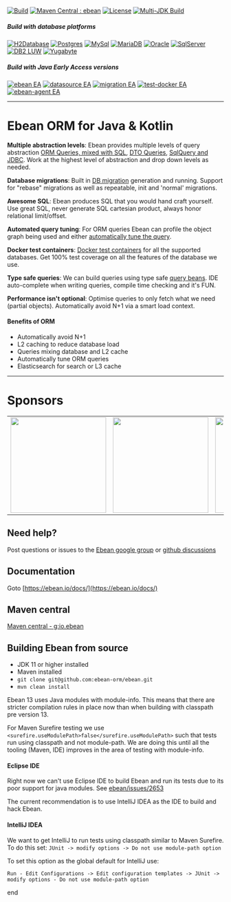 
[![Build](https://github.com/ebean-orm/ebean/actions/workflows/build.yml/badge.svg)](https://github.com/ebean-orm/ebean/actions/workflows/build.yml)
[![Maven Central : ebean](https://maven-badges.herokuapp.com/maven-central/io.ebean/ebean/badge.svg)](https://maven-badges.herokuapp.com/maven-central/io.ebean/ebean)
[![License](https://img.shields.io/badge/License-Apache%202.0-blue.svg)](https://github.com/ebean-orm/ebean/blob/master/LICENSE)
[![Multi-JDK Build](https://github.com/ebean-orm/ebean/actions/workflows/multi-jdk-build.yml/badge.svg)](https://github.com/ebean-orm/ebean/actions/workflows/multi-jdk-build.yml)

##### Build with database platforms
[![H2Database](https://github.com/ebean-orm/ebean/actions/workflows/h2database.yml/badge.svg)](https://github.com/ebean-orm/ebean/actions/workflows/h2database.yml)
[![Postgres](https://github.com/ebean-orm/ebean/actions/workflows/postgres.yml/badge.svg)](https://github.com/ebean-orm/ebean/actions/workflows/postgres.yml)
[![MySql](https://github.com/ebean-orm/ebean/actions/workflows/mysql.yml/badge.svg)](https://github.com/ebean-orm/ebean/actions/workflows/mysql.yml)
[![MariaDB](https://github.com/ebean-orm/ebean/actions/workflows/mariadb.yml/badge.svg)](https://github.com/ebean-orm/ebean/actions/workflows/mariadb.yml)
[![Oracle](https://github.com/ebean-orm/ebean/actions/workflows/oracle.yml/badge.svg)](https://github.com/ebean-orm/ebean/actions/workflows/oracle.yml)
[![SqlServer](https://github.com/ebean-orm/ebean/actions/workflows/sqlserver.yml/badge.svg)](https://github.com/ebean-orm/ebean/actions/workflows/sqlserver.yml)
[![DB2 LUW](https://github.com/ebean-orm/ebean/actions/workflows/db2luw.yml/badge.svg)](https://github.com/ebean-orm/ebean/actions/workflows/db2luw.yml)
[![Yugabyte](https://github.com/ebean-orm/ebean/actions/workflows/yugabyte.yml/badge.svg)](https://github.com/ebean-orm/ebean/actions/workflows/yugabyte.yml)

##### Build with Java Early Access versions
[![ebean EA](https://github.com/ebean-orm/ebean/actions/workflows/jdk-ea.yml/badge.svg)](https://github.com/ebean-orm/ebean/actions/workflows/jdk-ea.yml)
[![datasource EA](https://github.com/ebean-orm/ebean-datasource/actions/workflows/jdk-ea.yml/badge.svg)](https://github.com/ebean-orm/ebean-datasource/actions/workflows/jdk-ea.yml)
[![migration EA](https://github.com/ebean-orm/ebean-migration/actions/workflows/jdk-ea.yml/badge.svg)](https://github.com/ebean-orm/ebean-migration/actions/workflows/jdk-ea.yml)
[![test-docker EA](https://github.com/ebean-orm/ebean-test-docker/actions/workflows/jdk-ea.yml/badge.svg)](https://github.com/ebean-orm/ebean-test-docker/actions/workflows/jdk-ea.yml)
[![ebean-agent EA](https://github.com/ebean-orm/ebean-agent/actions/workflows/jdk-ea.yml/badge.svg)](https://github.com/ebean-orm/ebean-agent/actions/workflows/jdk-ea.yml)

----------------------

# Ebean ORM for Java & Kotlin

**Multiple abstraction levels**: Ebean provides multiple levels of query abstraction [ORM Queries, mixed with SQL](https://ebean.io/docs/intro/queries/orm-query), [DTO Queries](https://ebean.io/docs/intro/queries/dto-query), [SqlQuery and JDBC](https://ebean.io/docs/intro/queries/sql-query).
Work at the highest level of abstraction and drop down levels as needed.

**Database migrations**: Built in [DB migration](https://ebean.io/docs/db-migrations/) generation and running. Support for "rebase" migrations as well as repeatable, init and 'normal' migrations.

**Awesome SQL**: Ebean produces SQL that you would hand craft yourself. Use great SQL, never generate SQL cartesian product, always honor relational limit/offset.

**Automated query tuning**: For ORM queries Ebean can profile the object graph being used and either [automatically tune the query](https://ebean.io/docs/query/background/autotune).

**Docker test containers**: [Docker test containers](https://ebean.io/docs/testing/) for all the supported databases. Get 100% test coverage on all the features of the database we use.

**Type safe queries**: We can build queries using type safe [query beans](https://ebean.io/docs/query/query-beans). IDE auto-complete when writing queries, compile time checking and it's FUN.

**Performance isn't optional**: Optimise queries to only fetch what we need (partial objects). Automatically avoid N+1 via a smart load context.

#### Benefits of ORM

* Automatically avoid N+1
* L2 caching to reduce database load
* Queries mixing database and L2 cache
* Automatically tune ORM queries
* Elasticsearch for search or L3 cache


----------------------
# Sponsors
<table>
  <tbody>
    <tr>
      <td align="center" valign="middle">
        <a href="https://www.foconis.de/" target="_blank">
          <img width="222px" src="https://www.foconis.de/templates/yootheme/cache/foconis_logo_322-709da1de.png">
        </a>
      </td>
      <td align="center" valign="middle">
        <a href="https://www.payintech.com/" target="_blank">
          <img width="222px" src="https://ebean.io/images/sponsor_PayinTech-logo-noir.png">
        </a>
      </td>
      <td align="center" valign="middle">
        <a href="https://www.premium-minds.com" target="_blank">
          <img width="222px" src="https://ebean.io/images/logo-med-principal.png">
        </a>
      </td>
      <td align="center" valign="middle">
        <a href="https://timerbee.de" target="_blank">
          <img width="222px" src="https://ebean.io/images/logo-timerbee.png">
        </a>
      </td>
    </tr>
  </tbody>
</table>

## Need help?
Post questions or issues to the [Ebean google group](https://groups.google.com/forum/#!forum/ebean)
or [github discussions](https://github.com/ebean-orm/ebean/discussions)

## Documentation
Goto [https://ebean.io/docs/](https://ebean.io/docs/)

## Maven central
[Maven central - g:io.ebean](http://search.maven.org/#search%7Cgav%7C1%7Cg%3A%22io.ebean%22%20)

## Building Ebean from source

- JDK 11 or higher installed
- Maven installed
- `git clone git@github.com:ebean-orm/ebean.git`
- `mvn clean install`

Ebean 13 uses Java modules with module-info. This means that there are stricter compilation
rules in place now than when building with classpath pre version 13.

For Maven Surefire testing we use `<surefire.useModulePath>false</surefire.useModulePath>` such
that tests run using classpath and not module-path. We are doing this until all the tooling
(Maven, IDE) improves in the area of testing with module-info.

#### Eclipse IDE

Right now we can't use Eclipse IDE to build Ebean and run its tests due to its poor support
for java modules. See [ebean/issues/2653](https://github.com/ebean-orm/ebean/issues/2653)

The current recommendation is to use IntelliJ IDEA as the IDE to build and hack Ebean.


#### IntelliJ IDEA

We want to get IntelliJ to run tests using classpath similar to Maven Surefire. To do this set:
`JUnit -> modify options -> Do not use module-path option`

To set this option as the global default for IntelliJ use:

`Run - Edit Configurations -> Edit configuration templates -> JUnit -> modify options - Do not use module-path option`


end
